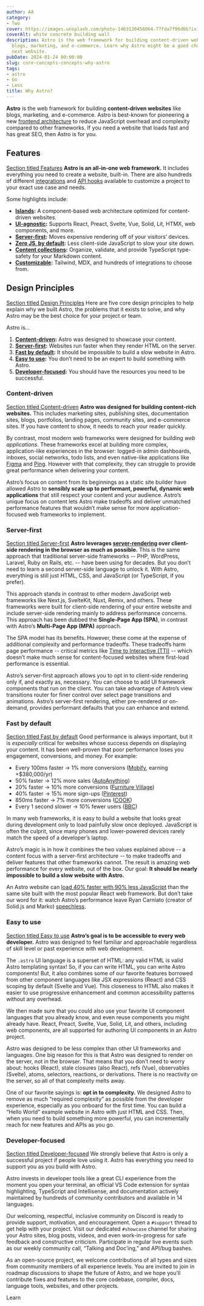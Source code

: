 ```yaml
---
author: AA
category:
- Two
cover: https://images.unsplash.com/photo-1463130456064-77fda7f96d6b?ixid=M3w2NzEyNTB8MHwxfHNlYXJjaHwzfHxidWlsZGluZyUyMGNvbW1pY3xlbnwwfDB8MXx8MTczMDU1Mjc1N3ww&ixlib=rb-4.0.3&w=1960&h=1102&auto=format&fit=crop&q=60
coverAlt: white concrete building wall
description: Astro is the web framework for building content-driven websites like
  blogs, marketing, and e-commerce. Learn why Astro might be a good choice for your
  next website.
pubDate: 2024-01-24 00:00:00
slug: core-concepts-concepts-why-astro
tags:
- astro
- Go
- Less
title: Why Astro? 
---
```


**Astro** is the web framework for building **content\-driven websites** like blogs, marketing, and e\-commerce. Astro is best\-known for pioneering a new [frontend architecture](/en/concepts/islands/) to reduce JavaScript overhead and complexity compared to other frameworks. If you need a website that loads fast and has great SEO, then Astro is for you.


Features
--------

[Section titled Features](#features)
**Astro is an all\-in\-one web framework.** It includes everything you need to create a website, built\-in. There are also hundreds of different [integrations](https://astro.build/integrations/) and [API hooks](/en/reference/integrations-reference/) available to customize a project to your exact use case and needs.


Some highlights include:


* **[Islands](/en/concepts/islands/):** A component\-based web architecture optimized for content\-driven websites.
* **[UI\-agnostic](/en/guides/framework-components/):** Supports React, Preact, Svelte, Vue, Solid, Lit, HTMX, web components, and more.
* **[Server\-first](/en/basics/rendering-modes/):** Moves expensive rendering off of your visitors’ devices.
* **[Zero JS, by default](/en/basics/astro-components/):** Less client\-side JavaScript to slow your site down.
* **[Content collections](/en/guides/content-collections/):** Organize, validate, and provide TypeScript type\-safety for your Markdown content.
* **[Customizable](/en/guides/integrations-guide/):** Tailwind, MDX, and hundreds of integrations to choose from.


Design Principles
-----------------

[Section titled Design Principles](#design-principles)
Here are five core design principles to help explain why we built Astro, the problems that it exists to solve, and why Astro may be the best choice for your project or team.


Astro is…


1. **[Content\-driven](#content-driven):** Astro was designed to showcase your content.
2. **[Server\-first](#server-first):** Websites run faster when they render HTML on the server.
3. **[Fast by default](#fast-by-default):** It should be impossible to build a slow website in Astro.
4. **[Easy to use](#easy-to-use):** You don’t need to be an expert to build something with Astro.
5. **[Developer\-focused](#developer-focused):** You should have the resources you need to be successful.


### Content\-driven

[Section titled Content\-driven](#content-driven)
**Astro was designed for building content\-rich websites.** This includes marketing sites, publishing sites, documentation sites, blogs, portfolios, landing pages, community sites, and e\-commerce sites. If you have content to show, it needs to reach your reader quickly.


By contrast, most modern web frameworks were designed for building *web applications*. These frameworks excel at building more complex, application\-like experiences in the browser: logged\-in admin dashboards, inboxes, social networks, todo lists, and even native\-like applications like [Figma](https://figma.com/) and [Ping](https://ping.gg/). However with that complexity, they can struggle to provide great performance when delivering your content.


Astro’s focus on content from its beginnings as a static site builder have allowed Astro to **sensibly scale up to performant, powerful, dynamic web applications** that still respect your content and your audience. Astro’s unique focus on content lets Astro make tradeoffs and deliver unmatched performance features that wouldn’t make sense for more application\-focused web frameworks to implement.


### Server\-first

[Section titled Server\-first](#server-first)
**Astro leverages [server\-rendering](/en/basics/rendering-modes/) over client\-side rendering in the browser as much as possible.** This is the same approach that traditional server\-side frameworks \-\- PHP, WordPress, Laravel, Ruby on Rails, etc. \-\- have been using for decades. But you don’t need to learn a second server\-side language to unlock it. With Astro, everything is still just HTML, CSS, and JavaScript (or TypeScript, if you prefer).


This approach stands in contrast to other modern JavaScript web frameworks like Next.js, SvelteKit, Nuxt, Remix, and others. These frameworks were built for client\-side rendering of your entire website and include server\-side rendering mainly to address performance concerns. This approach has been dubbed the **Single\-Page App (SPA)**, in contrast with Astro’s **Multi\-Page App (MPA)** approach.


The SPA model has its benefits. However, these come at the expense of additional complexity and performance tradeoffs. These tradeoffs harm page performance \-\- critical metrics like [Time to Interactive (TTI)](https://web.dev/interactive/) \-\- which doesn’t make much sense for content\-focused websites where first\-load performance is essential.


Astro’s server\-first approach allows you to opt in to client\-side rendering only if, and exactly as, necessary. You can choose to add UI framework components that run on the client. You can take advantage of Astro’s view transitions router for finer control over select page transitions and animations. Astro’s server\-first rendering, either pre\-rendered or on\-demand, provides performant defaults that you can enhance and extend.


### Fast by default

[Section titled Fast by default](#fast-by-default)
Good performance is always important, but it is *especially* critical for websites whose success depends on displaying your content. It has been well\-proven that poor performance loses you engagement, conversions, and money. For example:


* Every 100ms faster → 1% more conversions ([Mobify](https://web.dev/why-speed-matters/), earning \+$380,000/yr)
* 50% faster → 12% more sales ([AutoAnything](https://www.digitalcommerce360.com/2010/08/19/web-accelerator-revs-conversion-and-sales-autoanything/))
* 20% faster → 10% more conversions ([Furniture Village](https://www.thinkwithgoogle.com/intl/en-gb/marketing-strategies/app-and-mobile/furniture-village-and-greenlight-slash-page-load-times-boosting-user-experience/))
* 40% faster → 15% more sign\-ups ([Pinterest](https://medium.com/pinterest-engineering/driving-user-growth-with-performance-improvements-cfc50dafadd7))
* 850ms faster → 7% more conversions ([COOK](https://web.dev/why-speed-matters/))
* Every 1 second slower → 10% fewer users ([BBC](https://www.creativebloq.com/features/how-the-bbc-builds-websites-that-scale))


In many web frameworks, it is easy to build a website that looks great during development only to load painfully slow once deployed. JavaScript is often the culprit, since many phones and lower\-powered devices rarely match the speed of a developer’s laptop.


Astro’s magic is in how it combines the two values explained above \-\- a content focus with a server\-first architecture \-\- to make tradeoffs and deliver features that other frameworks cannot. The result is amazing web performance for every website, out of the box. Our goal: **It should be nearly impossible to build a slow website with Astro.**


An Astro website can [load 40% faster with 90% less JavaScript](https://twitter.com/t3dotgg/status/1437195415439360003) than the same site built with the most popular React web framework. But don’t take our word for it: watch Astro’s performance leave Ryan Carniato (creator of Solid.js and Marko) [speechless](https://youtu.be/2ZEMb_H-LYE?t=8163).


### Easy to use

[Section titled Easy to use](#easy-to-use)
**Astro’s goal is to be accessible to every web developer.** Astro was designed to feel familiar and approachable regardless of skill level or past experience with web development.


The `.astro` UI language is a superset of HTML: any valid HTML is valid Astro templating syntax! So, if you can write HTML, you can write Astro components! But, it also combines some of our favorite features borrowed from other component languages like JSX expressions (React) and CSS scoping by default (Svelte and Vue). This closeness to HTML also makes it easier to use progressive enhancement and common accessibility patterns without any overhead.


We then made sure that you could also use your favorite UI component languages that you already know, and even reuse components you might already have. React, Preact, Svelte, Vue, Solid, Lit, and others, including web components, are all supported for authoring UI components in an Astro project.


Astro was designed to be less complex than other UI frameworks and languages. One big reason for this is that Astro was designed to render on the server, not in the browser. That means that you don’t need to worry about: hooks (React), stale closures (also React), refs (Vue), observables (Svelte), atoms, selectors, reactions, or derivations. There is no reactivity on the server, so all of that complexity melts away.


One of our favorite sayings is: **opt in to complexity.** We designed Astro to remove as much “required complexity” as possible from the developer experience, especially as you onboard for the first time. You can build a “Hello World” example website in Astro with just HTML and CSS. Then, when you need to build something more powerful, you can incrementally reach for new features and APIs as you go.


### Developer\-focused

[Section titled Developer\-focused](#developer-focused)
We strongly believe that Astro is only a successful project if people love using it. Astro has everything you need to support you as you build with Astro.


Astro invests in developer tools like a great CLI experience from the moment you open your terminal, an official VS Code extension for syntax highlighting, TypeScript and Intellisense, and documentation actively maintained by hundreds of community contributors and available in 14 languages.


Our welcoming, respectful, inclusive community on Discord is ready to provide support, motivation, and encouragement. Open a `#support` thread to get help with your project. Visit our dedicated `#showcase` channel for sharing your Astro sites, blog posts, videos, and even work\-in\-progress for safe feedback and constructive criticism. Participate in regular live events such as our weekly community call, “Talking and Doc’ing,” and API/bug bashes.


As an open\-source project, we welcome contributions of all types and sizes from community members of all experience levels. You are invited to join in roadmap discussions to shape the future of Astro, and we hope you’ll contribute fixes and features to the core codebase, compiler, docs, language tools, websites, and other projects.


Learn
